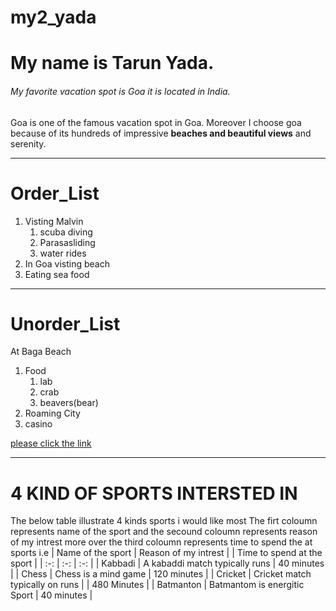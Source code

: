 # my2_yada
# My name is Tarun Yada.
###### My favorite vacation spot is Goa it is located in India.

Goa is one of the famous vacation spot in Goa. Moreover I choose goa because of its hundreds of impressive **beaches and beautiful views** and serenity.

---

# Order_List

1. Visting Malvin
    1. scuba diving
    2. Parasasliding
    3. water rides
2. In Goa visting beach
3. Eating sea food

---

# Unorder_List

At Baga Beach
1. Food
    1. lab
    3. crab
    2. beavers(bear)
2. Roaming City
3. casino

 [please click the link](MyStats.md)
***

# 4 KIND OF SPORTS INTERSTED IN 
The below table illustrate 4 kinds sports i would like most
The firt coloumn represents name of the sport and the secound coloumn represents reason of my intrest more over the third coloumn represents time to spend the at sports i.e
| Name of the sport | Reason of my intrest |
| Time to spend at the sport |
| :-: | :-: | :-: | 
| Kabbadi | A kabaddi match typically runs | 40 minutes |
| Chess | Chess is a mind game | 120 minutes |
| Cricket | Cricket match typically on runs | | 480 Minutes |
| Batmanton | Batmantom is energitic Sport | 40 minutes |


